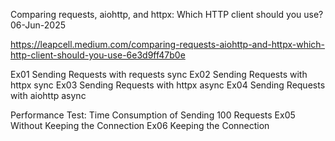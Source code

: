 Comparing requests, aiohttp, and httpx: Which HTTP client should you use?
06-Jun-2025

https://leapcell.medium.com/comparing-requests-aiohttp-and-httpx-which-http-client-should-you-use-6e3d9ff47b0e

Ex01    Sending Requests with requests  sync
Ex02    Sending Requests with httpx     sync
Ex03    Sending Requests with httpx     async
Ex04    Sending Requests with aiohttp   async

Performance Test: Time Consumption of Sending 100 Requests
Ex05    Without Keeping the Connection
Ex06    Keeping the Connection